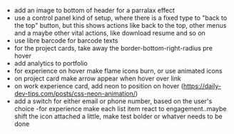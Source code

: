 - add an image to bottom of header for a parralax effect 
- use a control panel kind of setup, where there is a fixed type to "back to the top" button, but this shows actions like back to the top, other menus and a maybe other vital actions, like download resume and so on 
- use libre barcode for barcode texts 
- for the project cards, take away the border-bottom-right-radius pre hover
- add analytics to portfolio
- for experience on hover make flame icons burn, or use animated icons 
- on project card make arrow appear when hover over link 
- on work experience card, add neon to position on hover (https://daily-dev-tips.com/posts/css-neon-animation/)
- add a switch for either email or phone number, based on the user's choice
-for experience make each list item react to engagement..maybe shift the icon attached a little, make test bolder or whatver needs to be done 
